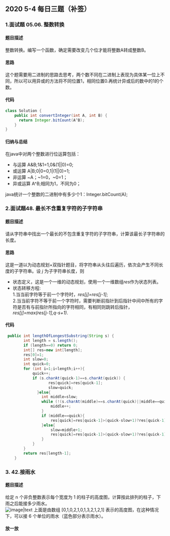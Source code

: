 ## 2020 5-4 每日三题（补签）
### 1.面试题 05.06. 整数转换
#### 题目描述
整数转换。编写一个函数，确定需要改变几个位才能将整数A转成整数B。

#### 思路
这个题需要用二进制的思路去思考，两个数不同在二进制上表现为具体某一位上不同，所以可以用异或的方法将不同位置1，相同位置0.再统计异或后的数中的1的个数。

#### 代码
``` JAVA
class Solution {
    public int convertInteger(int A, int B) {
      return Integer.bitCount(A^B);
    }
}
```
#### 归纳与总结
在java中对两个整数进行位运算包括：  
* 与运算  A&B;1&1=1,0&(1||0)=0;
* 或运算  A|B;0|0=0,1|(1||0)=1;
* 非运算  ~A；~1=0，~0=1；
* 异或运算 A^B;相同为1，不同为0；

java统计一个整数的二进制中有多少个1：Integer.bitCount(A); 

### 2.面试题48. 最长不含重复字符的子字符串
#### 题目描述
请从字符串中找出一个最长的不包含重复字符的子字符串，计算该最长子字符串的长度。

#### 思路
这是一道以为动态规划+双指针题目，将字符串从头往后遍历，依次会产生不同长度的子字符串。设 *j* 为子字符串长度，则 
* 状态定义，这是一个一维的动态规划，使用一个一维数组*res*作为状态列表。
* 状态转移方程:  
1.当当前字符等于前一个字符时，*res[j]=res[j-1]*;  
2.当当前字符不等于前一个字符时，需要判断前指针到后指针中间中所有的字符是否有与前指针所指向的字符相同，有相同则跳转后指针，*res[j]=max(res[j-1],q-s+1)*.

#### 代码
``` JAVA
 public int lengthOfLongestSubstring(String s) {
        int length = s.length();
        if (length==0) return 0;
        int[] res=new int[length];
        res[0]=1;
        int slow=0;
        int quick=0;
        for (int i=1;i<length;i++){
            quick++;
            if (s.charAt(quick-1)==s.charAt(quick)) {
                   res[quick]=res[quick-1];
                   slow=quick;
              }else{
                int middle=slow;
                while (!(s.charAt(middle)==s.charAt(quick)||middle==quick)){
                    middle++;
                }
                if (middle==quick){
                    res[quick]=res[quick-1]>(quick-slow+1)?res[quick-1]:(quick-slow+1);
                }else{
                    slow=middle+1;
                    res[quick]=res[quick-1]>(quick-slow+1)?res[quick-1]:(quick-slow+1);
                }
            }
        }
        return res[length-1];
    }
```
### 3. 42.接雨水
#### 题目描述

给定 n 个非负整数表示每个宽度为 1 的柱子的高度图，计算按此排列的柱子，下雨之后能接多少雨水。  
![image|text](https://assets.leetcode-cn.com/aliyun-lc-upload/uploads/2018/10/22/rainwatertrap.png)
上面是由数组 [0,1,0,2,1,0,1,3,2,1,2,1] 表示的高度图，在这种情况下，可以接 6 个单位的雨水（蓝色部分表示雨水）。
#### 放一放

